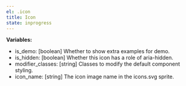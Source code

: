 ```yaml
---
el: .icon
title: Icon
state: inprogress
---
```


__Variables:__
* is_demo: [boolean] Whether to show extra examples for demo.
* is_hidden: [boolean] Whether this icon has a role of aria-hidden.
* modifier_classes: [string] Classes to modify the default component styling.
* icon_name: [string] The icon image name in the icons.svg sprite.

